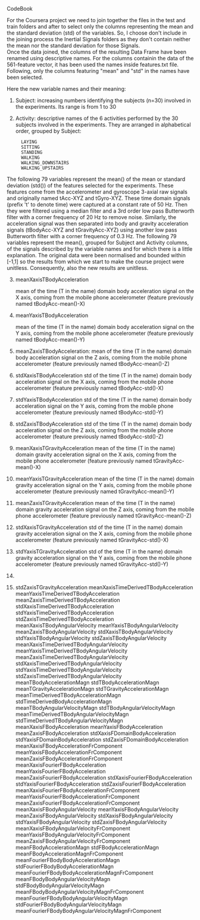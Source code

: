 CodeBook

For the Coursera project we need to join together the files in the test and train folders and after to select only the columns representing the mean and the standard deviation (std) of the variables. So, I choose don't include in the joining process the Inertial Signals folders as they don't contain neither the mean nor the standard deviation for those Signals.  
Once the data joined, the columns of the resulting Data Frame have been renamed using descriptive names. For the columns containin the data of the 561-feature vector, it has been used the names inside features.txt file. Following, only the columns featuring "mean" and "std" in the names have been selected.

Here the new variable names and their meaning:

1. Subject: increasing numbers identifying the subjects (n=30) involved in the experiments. Its range is from 1 to 30

2. Activity: descriptive names of the 6 activities performed by the 30 subjects involved in the experiments. 
	     They are arranged in alphabetical order, grouped by Subject:

	     LAYING
	     SITTING
	     STANDING
	     WALKING
	     WALKING_DOWNSTAIRS
	     WALKING_UPSTAIRS
	     
The following 79 variables represent the mean() of the mean or standard deviation (std()) of the features selected for the experiments. These features come from the accelerometer and gyroscope 3-axial raw signals and originally named tAcc-XYZ and tGyro-XYZ. These time domain signals (prefix 't' to denote time) were captured at a constant rate of 50 Hz. Then they were filtered using a median filter and a 3rd order low pass Butterworth filter with a corner frequency of 20 Hz to remove noise. Similarly, the acceleration signal was then separated into body and gravity acceleration signals (tBodyAcc-XYZ and tGravityAcc-XYZ) using another low pass Butterworth filter with a corner frequency of 0.3 Hz. 
The following 79 variables represent the mean(), grouped for Subject and Activity columns, of the signals described by the variable names and for which there is a little explanation.
The original data were been normalised and bounded within [-1,1] so the results from which we start to make the course project were unitlless. Consequently, also the new results are unitlless.

3. meanXaxisTBodyAcceleration

 	mean of the time (T in the name) domain body acceleration signal on the X axis, coming from the mobile phone 	        accelerometer (feature previously named tBodyAcc-mean()-X)   

4. meanYaxisTBodyAcceleration

	mean of the time (T in the name) domain body acceleration signal on the Y axis, coming from the mobile phone 	        accelerometer (feature previously named tBodyAcc-mean()-Y)

5. meanZaxisTBodyAcceleration:
	mean of the time (T in the name) domain body acceleration signal on the Z axis, coming from the mobile phone 	        accelerometer (feature previously named tBodyAcc-mean()-Z)

6. stdXaxisTBodyAcceleration
	std of the time (T in the name) domain body acceleration signal on the X axis, coming from the mobile phone 	        accelerometer (feature previously named tBodyAcc-std()-X)

7. stdYaxisTBodyAcceleration
	std of the time (T in the name) domain body acceleration signal on the Y axis, coming from the mobile phone 	        accelerometer (feature previously named tBodyAcc-std()-Y)

8. stdZaxisTBodyAcceleration
	std of the time (T in the name) domain body acceleration signal on the Z axis, coming from the mobile phone 	        accelerometer (feature previously named tBodyAcc-std()-Z)

9. meanXaxisTGravityAcceleration
	mean of the time (T in the name) domain gravity acceleration signal on the X axis, coming from the mobile 		phone accelerometer (feature previously named tGravityAcc-mean()-X)

10. meanYaxisTGravityAcceleration
	mean of the time (T in the name) domain gravity acceleration signal on the Y axis, coming from the mobile 		phone accelerometer (feature previously named tGravityAcc-mean()-Y)

11. meanZaxisTGravityAcceleration
	mean of the time (T in the name) domain gravity acceleration signal on the Z axis, coming from the mobile 		phone accelerometer (feature previously named tGravityAcc-mean()-Z)

12. stdXaxisTGravityAcceleration
	std of the time (T in the name) domain gravity acceleration signal on the X axis, coming from the mobile phone         accelerometer (feature previously named tGravityAcc-std()-X)
      
13. stdYaxisTGravityAcceleration
	std of the time (T in the name) domain gravity acceleration signal on the Y axis, coming from the mobile phone         accelerometer (feature previously named tGravityAcc-std()-Y)

3. 

14. stdZaxisTGravityAcceleration
       meanXaxisTimeDerivedTBodyAcceleration
meanYaxisTimeDerivedTBodyAcceleration
meanZaxisTimeDerivedTBodyAcceleration
stdXaxisTimeDerivedTBodyAcceleration
stdYaxisTimeDerivedTBodyAcceleration
stdZaxisTimeDerivedTBodyAcceleration
meanXaxisTBodyAngularVelocity
meanYaxisTBodyAngularVelocity
meanZaxisTBodyAngularVelocity
stdXaxisTBodyAngularVelocity
stdYaxisTBodyAngularVelocity
stdZaxisTBodyAngularVelocity
meanXaxisTimeDerivedTBodyAngularVelocity
meanYaxisTimeDerivedTBodyAngularVelocity
meanZaxisTimeDerivedTBodyAngularVelocity
stdXaxisTimeDerivedTBodyAngularVelocity
stdYaxisTimeDerivedTBodyAngularVelocity
stdZaxisTimeDerivedTBodyAngularVelocity
meanTBodyAccelerationMagn
stdTBodyAccelerationMagn
meanTGravityAccelerationMagn
stdTGravityAccelerationMagn
meanTimeDerivedTBodyAccelerationMagn
stdTimeDerivedBodyAccelerationMagn
meanTBodyAngularVelocityMagn
stdTBodyAngularVelocityMagn
meanTimeDerivedTBodyAngularVelocityMagn
stdTimeDerivedTBodyAngularVelocityMagn
meanXaxisFBodyAcceleration
meanYaxisFBodyAcceleration
meanZaxisFBodyAcceleration
stdXaxisFDomainBodyAcceleration
stdYaxisFDomainBodyAcceleration
stdZaxisFDomainBodyAcceleration
meanXaxisFBodyAccelerationFrComponent
meanYaxisFBodyAccelerationFrComponent
meanZaxisFBodyAccelerationFrComponent
meanXaxisFourierFBodyAcceleration
meanYaxisFourierFBodyAcceleration
meanZaxisFourierFBodyAcceleration
stdXaxisFourierFBodyAcceleration
stdYaxisFourierFBodyAcceleration
stdZaxisFourierFBodyAcceleration
meanXaxisFourierFBodyAccelerationFrComponent
meanYaxisFourierFBodyAccelerationFrComponent
meanZaxisFourierFBodyAccelerationFrComponent
meanXaxisFBodyAngularVelocity
meanYaxisFBodyAngularVelocity
meanZaxisFBodyAngularVelocity
stdXaxisFBodyAngularVelocity
stdYaxisFBodyAngularVelocity
stdZaxisFBodyAngularVelocity
meanXaxisFBodyAngularVelocityFrComponent
meanYaxisFBodyAngularVelocityFrComponent
meanZaxisFBodyAngularVelocityFrComponent
meanFBodyAccelerationMagn
stdFBodyAccelerationMagn
meanFBodyAccelerationMagnFrComponent
meanFourierFBodyBodyAccelerationMagn
stdFourierFBodyBodyAccelerationMagn
meanFourierFBodyBodyAccelerationMagnFrComponent
meanFBodyBodyAngularVelocityMagn
stdFBodyBodyAngularVelocityMagn
meanFBodyBodyAngularVelocityMagnFrComponent
meanFourierFBodyBodyAngularVelocityMagn
stdFourierFBodyBodyAngularVelocityMagn 
meanFourierFBodyBodyAngularVelocityMagnFrComponent
